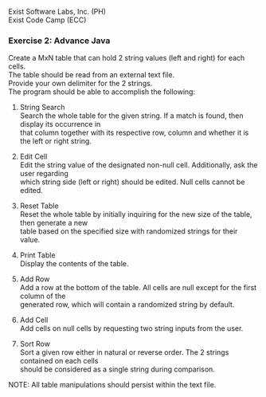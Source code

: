 Exist Software Labs, Inc. (PH)  
Exist Code Camp (ECC)  

### Exercise 2: Advance Java  
Create a MxN table that can hold 2 string values (left and right) for each cells.  
The table should be read from an external text file.  
Provide your own delimiter for the 2 strings.  
The program should be able to accomplish the following:  

1.  String Search  
    Search the whole table for the given string. If a match is found, then display its occurrence in   
    that column together with its respective row, column and whether it is the left or right string.  

2.  Edit Cell  
    Edit the string value of the designated non-null cell. Additionally, ask the user regarding   
    which string side (left or right) should be edited. Null cells cannot be edited.  

3.  Reset Table  
    Reset the whole table by initially inquiring for the new size of the table, then generate a new  
    table based on the specified size with randomized strings for their value.  

4.  Print Table  
    Display the contents of the table.  

5.  Add Row  
    Add a row at the bottom of the table. All cells are null except for the first column of the  
    generated row, which will contain a randomized string by default.  

6.  Add Cell  
    Add cells on null cells by requesting two string inputs from the user.  

7.  Sort Row  
    Sort a given row either in natural or reverse order. The 2 strings contained on each cells   
    should be considered as a single string during comparison.  

NOTE: All table manipulations should persist within the text file.    
